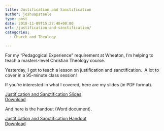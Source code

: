 ```yaml
---
title: Justification and Sanctification
author: joshuapsteele
type: post
date: 2018-11-09T15:27:48+00:00
url: /justification-and-sanctification/
categories:
  - Church and Theology

---
```

For my &#8220;Pedagogical Experience&#8221; requirement at Wheaton, I&#8217;m helping to teach a masters-level Christian Theology course.

Yesterday, I got to teach a lesson on justification and sanctification.  A lot to cover in a 95-minute class session!

If you&#8217;re interested in what I covered, here are my slides (in PDF format). 

<div class="wp-block-file">
  <a href="https://joshuapsteele.com/wp-content/uploads/2018/11/19.-Justification-and-Sanctification.pdf">Justification and Sanctification Slides<br /></a><a href="https://joshuapsteele.com/wp-content/uploads/2018/11/19.-Justification-and-Sanctification.pdf" class="wp-block-file__button" download>Download</a>
</div>

And here is the handout (Word document).  


<div class="wp-block-file">
  <a href="https://joshuapsteele.com/wp-content/uploads/2018/11/19.-Justification-and-Sanctification.docx">Justification and Sanctification Handout<br /></a><a href="https://joshuapsteele.com/wp-content/uploads/2018/11/19.-Justification-and-Sanctification.docx" class="wp-block-file__button" download>Download</a>
</div>